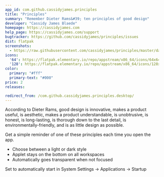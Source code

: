```yaml
---
app_id: com.github.cassidyjames.principles
title: "Principles"
summary: "Remember Dieter Rams&#39; ten principles of good design"
developer: "Cassidy James Blaede"
homepage: https://cassidyjames.com
help_page: https://cassidyjames.com/support
bugtracker: https://github.com/cassidyjames/principles/issues
dist: flatpak
screenshots:
  - https://raw.githubusercontent.com/cassidyjames/principles/master/data/screenshot.png
icons:
  '64': https://flatpak.elementary.io/repo/appstream/x86_64/icons/64x64/com.github.cassidyjames.principles.png
  '128': https://flatpak.elementary.io/repo/appstream/x86_64/icons/128x128/com.github.cassidyjames.principles.png
color:
  primary: "#fff"
  primary-text: "#000"
price: 2
releases:

redirect_from: /com.github.cassidyjames.principles.desktop/
---
```


<p>According to Dieter Rams, good design is innovative, makes a product useful, is aesthetic, makes a product understandable, is unobtrusive, is honest, is long-lasting, is thorough down to the last detail, is environmentally-friendly, and is as little design as possible.</p>
<p>Get a simple reminder of one of these principles each time you open the app.</p>
<ul>
<li>Choose between a light or dark style</li>
<li>Applet stays on the bottom on all workspaces</li>
<li>Automatically goes transparent when not focused</li>
</ul>
<p>Set to automatically start in System Settings → Applications → Startup</p>